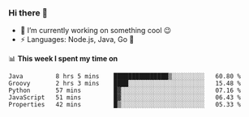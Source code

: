 ### Hi there 👋

<!--
**nodejh/nodejh** is a ✨ _special_ ✨ repository because its `README.md` (this file) appears on your GitHub profile.

Here are some ideas to get you started:

- 🔭 I’m currently working on ...
- 🌱 I’m currently learning ...
- 👯 I’m looking to collaborate on ...
- 🤔 I’m looking for help with ...
- 💬 Ask me about ...
- 📫 How to reach me: ...
- 😄 Pronouns: ...
- ⚡ Fun fact: ...
-->

- 🔭 I’m currently working on something cool :wink:
- ⚡ Languages: Node.js, Java, Go :thought_balloon:

📊 **This week I spent my time on**

<!--START_SECTION:waka-->
```text
Java         8 hrs 5 mins    ███████████████▒░░░░░░░░░   60.80 % 
Groovy       2 hrs 3 mins    ████░░░░░░░░░░░░░░░░░░░░░   15.48 % 
Python       57 mins         █▓░░░░░░░░░░░░░░░░░░░░░░░   07.16 % 
JavaScript   51 mins         █▓░░░░░░░░░░░░░░░░░░░░░░░   06.43 % 
Properties   42 mins         █▒░░░░░░░░░░░░░░░░░░░░░░░   05.33 % 
```
<!--END_SECTION:waka-->


<!--
:traffic_light: **Visitors**

![visitors](https://visitor-badge.glitch.me/badge?page_id=nodejh.nodejh)
-->
